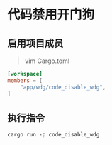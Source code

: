# 代码禁用开门狗

## 启用项目成员

> vim Cargo.toml

```toml
[workspace]
members = [
    "app/wdg/code_disable_wdg",
]
```

## 执行指令

```shell
cargo run -p code_disable_wdg
```
